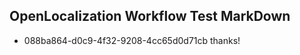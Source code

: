 ## OpenLocalization Workflow Test MarkDown
* 088ba864-d0c9-4f32-9208-4cc65d0d71cb 
thanks!<!--HONumber=Mar16_HO1-->
